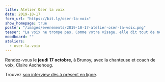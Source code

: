 ```yaml
---
title: Atelier Oser la voix
date: 2019-10-17
form_url: "https://bit.ly/oser-la-voix"
show_homepage: true
poster: "/images/evenements/2019-10-17-atelier-oser-la-voix.png"
teaser: "La voix ne trompe pas. Comme votre visage, elle dit tout de nous, depuis nos émotions du moment jusqu’à notre personnalité profonde. Notre voix est unique et participe à notre singularité. Lors de cet atelier, vous verrez que la voix peut aussi être un outil très efficace d'affirmation de soi. Tant au travail qu'avec les enfants. La voix favorise le bien-être, la confiance en soi et le lien social."
moodboard: ""
ateliers:
  - oser-la-voix
---
```


Rendez-vous le **jeudi 17 octobre**, à Brunoy, avec la chanteuse et coach de voix, Claire Aschehoug.

Trouvez [son interview dès à présent en ligne](https://precious-prana.com/interviews/claire-aschehoug/).
